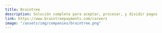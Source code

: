 ```yaml
---
title: Braintree
description: Solución completa para aceptar, procesar, y dividir pagos en su app mobil o en la red
link: https://www.braintreepayments.com/careers
image: "/assets/img/companies/braintree.png"
---
```

